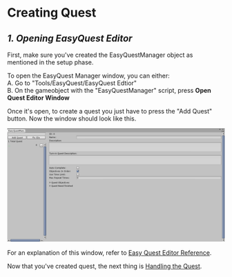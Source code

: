 # Creating Quest

## _1. Opening EasyQuest Editor_

First, make sure you've created the EasyQuestManager object as mentioned in the setup phase.

To open the EasyQuest Manager window, you can either:    
A. Go to "Tools/EasyQuest/EasyQuest Edtior"    
B. On the gameobject with the "EasyQuestManager" script, press **Open Quest Editor Window**    

Once it's open, to create a quest you just have to press the "Add Quest" button.
Now the window should look like this.

![](../assets/EasyQuestEditor.png)

For an explanation of this window, refer to [Easy Quest Editor Reference](EasyQuestEditorReference.md).      
    
    
Now that you've created quest, the next thing is [Handling the Quest](HandlingQuest.md).       
